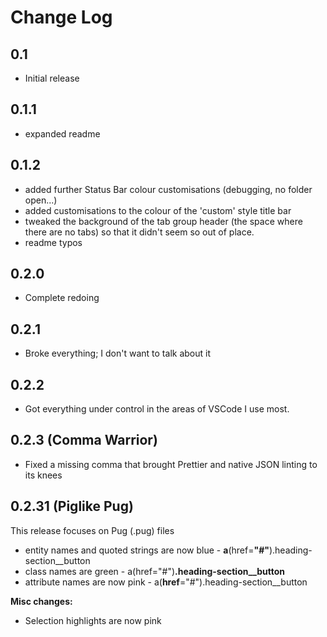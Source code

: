 # Change Log

## 0.1

- Initial release

## 0.1.1

- expanded readme

## 0.1.2

- added further Status Bar colour customisations (debugging, no folder open...)
- added customisations to the colour of the 'custom' style title bar
- tweaked the background of the tab group header (the space where there are no tabs) so that it didn't seem so out of place.
- readme typos

## 0.2.0

- Complete redoing

## 0.2.1

- Broke everything; I don't want to talk about it

## 0.2.2

- Got everything under control in the areas of VSCode I use most.

## 0.2.3 (Comma Warrior)

- Fixed a missing comma that brought Prettier and native JSON linting to its knees

## 0.2.31 (Piglike Pug)

This release focuses on Pug (.pug) files

- entity names and quoted strings are now blue - **a**(href=**"#"**).heading-section\_\_button
- class names are green - a(href="#")**.heading-section\_\_button**
- attribute names are now pink - a(**href**="#").heading-section\_\_button

**Misc changes:**

- Selection highlights are now pink
